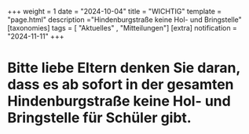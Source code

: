 +++
weight = 1
date = "2024-10-04"
title = "WICHTIG"
template = "page.html"
description ="Hindenburgstraße keine Hol- und Bringstelle"
[taxonomies]
tags = [ "Aktuelles" , "Mitteilungen"]
[extra]
notification = "2024-11-11"
+++
# Bitte liebe Eltern denken Sie daran, dass es ab sofort in der gesamten Hindenburgstraße keine Hol- und Bringstelle für Schüler gibt.

<!-- more -->

